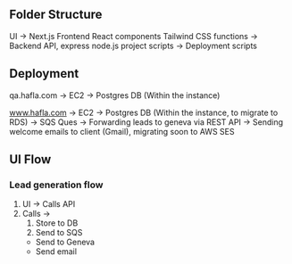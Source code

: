 

## Folder Structure
UI -> Next.js Frontend
      React components
      Tailwind CSS
functions -> Backend API, express node.js project
scripts -> Deployment scripts

## Deployment
qa.hafla.com 
  -> EC2
  -> Postgres DB (Within the instance)
  
www.hafla.com
  -> EC2
  -> Postgres DB (Within the instance, to migrate to RDS)
  -> SQS Ques -> Forwarding leads to geneva via REST API
              -> Sending welcome emails to client (Gmail), migrating soon to AWS SES


## UI Flow

### Lead generation flow
1. UI -> Calls API
2. Calls -> 
   1. Store to DB
   2. Send to SQS
     - Send to Geneva
     - Send email
 
